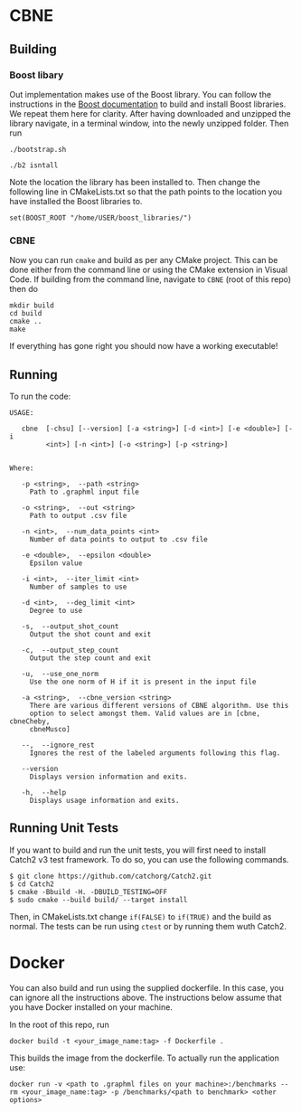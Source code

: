 # CBNE
## Building

### Boost libary

Out implementation makes use of the Boost library. You can follow the instructions in the [Boost documentation](https://www.boost.org/doc/libs/1_68_0/more/getting_started/unix-variants.html) to build and install Boost libraries. We repeat them here for clarity. After having downloaded and unzipped the library navigate, in a terminal window, into the newly unzipped folder. Then run

```
./bootstrap.sh
```

```
./b2 isntall
```

Note the location the library has been installed to. Then change the following line in CMakeLists.txt so that the path points to the location you have installed the Boost libraries to.

```
set(BOOST_ROOT "/home/USER/boost_libraries/")
```

### CBNE

Now you can run `cmake` and build as per any CMake project. This can be done either from the command line or using the CMake extension in Visual Code. If building from the command line, navigate to `CBNE` (root of this repo) then do 

```
mkdir build
cd build
cmake ..
make
```
If everything has gone right you should now have a working executable!

## Running

To run the code:

```
USAGE: 

   cbne  [-chsu] [--version] [-a <string>] [-d <int>] [-e <double>] [-i
         <int>] [-n <int>] [-o <string>] [-p <string>]


Where: 

   -p <string>,  --path <string>
     Path to .graphml input file

   -o <string>,  --out <string>
     Path to output .csv file

   -n <int>,  --num_data_points <int>
     Number of data points to output to .csv file

   -e <double>,  --epsilon <double>
     Epsilon value

   -i <int>,  --iter_limit <int>
     Number of samples to use

   -d <int>,  --deg_limit <int>
     Degree to use

   -s,  --output_shot_count
     Output the shot count and exit

   -c,  --output_step_count
     Output the step count and exit

   -u,  --use_one_norm
     Use the one norm of H if it is present in the input file

   -a <string>,  --cbne_version <string>
     There are various different versions of CBNE algorithm. Use this
     option to select amongst them. Valid values are in [cbne, cbneCheby,
     cbneMusco]

   --,  --ignore_rest
     Ignores the rest of the labeled arguments following this flag.

   --version
     Displays version information and exits.

   -h,  --help
     Displays usage information and exits.
```

## Running Unit Tests

If you want to build and run the unit tests, you will first need to install Catch2 v3 test framework. To do so, you can use the following commands.

```
$ git clone https://github.com/catchorg/Catch2.git
$ cd Catch2
$ cmake -Bbuild -H. -DBUILD_TESTING=OFF
$ sudo cmake --build build/ --target install
```

Then, in CMakeLists.txt change `if(FALSE)` to `if(TRUE)` and the build as normal. The tests can be run using `ctest` or by running them wuth Catch2.

# Docker

You can also build and run using the supplied dockerfile. In this case, you can ignore all the instructions above. The instructions below assume that you have Docker installed on your machine.

In the root of this repo, run

```
docker build -t <your_image_name:tag> -f Dockerfile .
```

This builds the image from the dockerfile. To actually run the application use:

```
docker run -v <path to .graphml files on your machine>:/benchmarks --rm <your_image_name:tag> -p /benchmarks/<path to benchmark> <other options>
```
